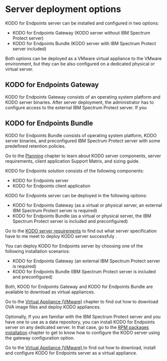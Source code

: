 # Server deployment options

KODO for Endpoints server can be installed and configured in two options:

* KODO for Endpoints Gateway \(KODO server without IBM Spectrum Protect server\)
* KODO for Endpoints Bundle \(KODO server with IBM Spectrum Protect server included\)

Both options can be deployed as a VMware virtual appliance to the VMware environment, but they can be also configured on a dedicated physical or virtual server.

## KODO for Endpoints Gateway 

KODO for Endpoints Gateway consists of an operating system platform and KODO server binaries. After server deployment, the administrator has to configure access to the external IBM Spectrum Protect server. If you 

## KODO for Endpoints Bundle

KODO for Endpoints Bundle consists of operating system platform, KODO server binaries, and preconfigured IBM Spectrum Protect server with some predefined retention policies. 

Go to the [Planning](../planning/) chapter to learn about KODO server components, server requirements, client application Support Matrix, and sizing guide.

KODO for Endpoints solution consists of the following components:

* KODO for Endpoints server
* KODO for Endpoints client application

KODO for Endpoints server can be deployed in the following options:

* KODO for Endpoints Gateway \(as a virtual or physical server, an external IBM Spectrum Protect server is required\)
* KODO for Endpoints Bundle \(as a virtual or physical server, the IBM Spectrum Protect server is included and preconfigured\)

Go to the [KODO server requirements](../planning/server-requirements.md) to find out what server specification have to me meet to deploy KODO server successfuly .



You can deploy KODO for Endpoints server by choosing one of the following installation scenarios:

* KODO for Endpoints Gateway \(an external IBM Spectrum Protect server is required\)
* KODO for Endpoints Bundle \(IBM Spectrum Protect server is included and preconfigured\)



Both, KOOD for Endpoints Gateway and KODO for Endpoints Bundle are available to download as virtual appliances. 

Go to the [Virtual Appliance \(VMware\)](../deployment/ova-deployment/) chapter to find out how to download OVA image files and deploy KODO appliances.

Optionally, If you are familiar with the IBM Spectrum Protect server and you have one to use as a data repository, you can install KODO for Endpoints server on any dedicated server. In that case,  go to the [RPM packages installation](../deployment/installation-with-rpm-packages/) chapter to get to know how to configure the KODO server using the gateway configuration option. 

Go to the [Virtual Appliance \(VMware\) ](../deployment/ova-deployment/)to find out how to download, install and configure KODO for Endpoints server as a virtual appliance.

  

